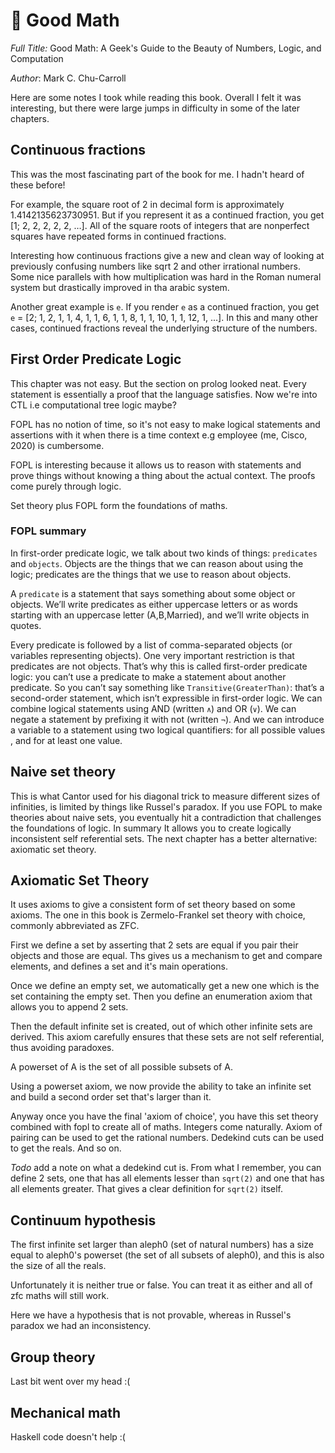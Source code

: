 # 📝 Good Math

*Full Title:* Good Math: A Geek's Guide to the Beauty of Numbers, Logic, and Computation

*Author*: Mark C. Chu-Carroll

Here are some notes I took while reading this book. Overall I felt it
was interesting, but there were large jumps in difficulty in some of
the later chapters.

## Continuous fractions 
This was the most fascinating part of the book for me. I hadn't heard of these before!

For example, the square root of 2 in decimal form is approximately
1.4142135623730951. But if you represent it as a continued fraction,
you get [1; 2, 2, 2, 2, 2, …]. All of the square roots of integers
that are nonperfect squares have repeated forms in continued
fractions.

Interesting how continuous fractions give a new and clean way of
looking at previously confusing numbers like sqrt 2 and other
irrational numbers. Some nice parallels with how multiplication was
hard in the Roman numeral system but drastically improved in tha
arabic system.


Another great example is `e`. If you render `e` as a continued
fraction, you get `e` = [2; 1, 2, 1, 1, 4, 1, 1, 6, 1, 1, 8, 1, 1, 10,
1, 1, 12, 1, ...]. In this and many other cases, continued fractions
reveal the underlying structure of the numbers.

## First Order Predicate Logic

This chapter was not easy. But the section on prolog looked
neat. Every statement is essentially a proof that the language
satisfies.  Now we're into CTL i.e computational tree logic maybe?

FOPL has no notion of time, so it's not easy to make logical
statements and assertions with it when there is a time context e.g
employee (me, Cisco, 2020) is cumbersome.

FOPL is interesting because it allows us to reason with statements and
prove things without knowing a thing about the actual context. The
proofs come purely through logic.

Set theory plus FOPL form the foundations of maths.

### FOPL summary

In first-order predicate logic, we talk about two kinds of things:
`predicates` and `objects`. Objects are the things that we can reason
about using the logic; predicates are the things that we use to reason
about objects.

A `predicate` is a statement that says something about some object or
objects. We’ll write predicates as either uppercase letters or as
words starting with an uppercase letter (A,B,Married), and we’ll
write objects in quotes. 

Every predicate is followed by a list of comma-separated objects (or
variables representing objects).  One very important restriction is
that predicates are not objects. That’s why this is
called first-order predicate logic: you can’t use a predicate to make
a statement about another predicate. So you can’t say something
like `Transitive(GreaterThan)`: that’s a second-order statement, which
isn’t expressible in first-order logic.  We can combine logical
statements using AND (written `∧`) and OR (`∨`). We can negate a statement
by prefixing it with not (written `¬`). And we can introduce a variable
to a statement using two logical quantifiers: for all possible values
, and for at least one value.

## Naive set theory

This is what Cantor used for his diagonal trick to measure different
sizes of infinities, is limited by things like Russel's paradox. If
you use FOPL to make theories about naive sets, you eventually hit a
contradiction that challenges the foundations of logic. In summary It
allows you to create logically inconsistent self referential sets. The
next chapter has a better alternative: axiomatic set theory.

## Axiomatic Set Theory

It uses axioms to give a consistent form of set theory based on some
axioms. The one in this book is Zermelo-Frankel set theory with
choice, commonly abbreviated as ZFC.

First we define a set by asserting that 2 sets are equal if you pair
their objects and those are equal. Ths gives us a mechanism to get and
compare elements, and defines a set and it's main operations.

Once we define an empty set, we automatically get a new one which is
the set containing the empty set. Then you define an enumeration axiom
that allows you to append 2 sets.

Then the default infinite set is created, out of which other infinite
sets are derived. This axiom carefully ensures that these sets are not
self referential, thus avoiding paradoxes.


A powerset of A is the set of all possible subsets of A.

Using a powerset axiom, we now provide the ability to take an infinite
set and build a second order set that's larger than it.

Anyway once you have the final 'axiom of choice', you have this set
theory combined with fopl to create all of maths. Integers come
naturally.  Axiom of pairing can be used to get the rational
numbers. Dedekind cuts can be used to get the reals. And so on.

*Todo* add a note on what a dedekind cut is. From what I remember, you
can define 2 sets, one that has all elements lesser than `sqrt(2)` and
one that has all elements greater. That gives a clear definition for
`sqrt(2)` itself.

## Continuum hypothesis

The first infinite set larger than aleph0 (set of natural numbers) has
a size equal to aleph0's powerset (the set of all subsets of aleph0),
and this is also the size of all the reals.

Unfortunately it is neither true or false. You can treat it as either
and all of zfc maths will still work.

Here we have a hypothesis that is not provable, whereas in Russel's
paradox we had an inconsistency.

## Group theory

Last bit went over my head :(

## Mechanical math

Haskell code doesn't help :(



